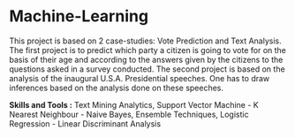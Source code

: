 # Machine-Learning
This project is based on 2 case-studies: Vote Prediction and Text Analysis. The first project is to predict which party a citizen is going to vote for on the basis of their age and according to the answers given by the citizens to the questions asked in a survey conducted. The second project is based on the analysis of the inaugural U.S.A. Presidential speeches. One has to draw inferences based on the analysis done on these speeches.

**Skills and Tools :** Text Mining Analytics, Support Vector Machine - K Nearest Neighbour - Naive Bayes, Ensemble Techniques, Logistic Regression - Linear Discriminant Analysis
